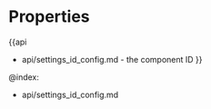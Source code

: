 Properties
==========

{{api
- api/settings_id_config.md - the component ID
}}

@index:
- api/settings_id_config.md

